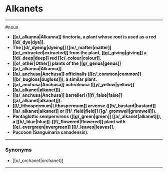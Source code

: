 # Alkanets
---
#noun
- **[[a/_alkanna|Alkanna]] tinctoria, a plant whose root is used as a red [[d/_dye|dye]].**
- **The [[d/_dyeing|dyeing]] [[m/_matter|matter]] [[e/_extracted|extracted]] from the plant, [[g/_giving|giving]] a [[d/_deep|deep]] red [[c/_colour|colour]].**
- **[[o/_other|Other]] plants of the [[g/_genus|genus]] [[a/_alkanna|Alkanna]].**
- **[[a/_anchusa|Anchusa]] officinalis ([[c/_common|common]] [[b/_bugloss|bugloss]]), a similar plant.**
- **[[a/_anchusa|Anchusa]] ochroleuca ([[y/_yellow|yellow]] [[a/_alkanet|alkanet]]).**
- **[[a/_anchusa|Anchusa]] barrelieri ([[f/_false|false]] [[a/_alkanet|alkanet]]).**
- **[[l/_lithospermum|Lithospermum]] arvense ([[b/_bastard|bastard]] [[a/_alkanet|alkanet]] or [[f/_field|field]] [[g/_gromwell|gromwell]]).**
- **Pentaglottis sempervirens ([[g/_green|green]] [[a/_alkanet|alkanet]]), a [[b/_blue|blue]]-[[f/_flowered|flowered]] plant with [[e/_evergreen|evergreen]] [[l/_leaves|leaves]].**
- **Puccoon (Sanguinaria canadensis).**
---
### Synonyms
- [[o/_orchanet|orchanet]]
---
